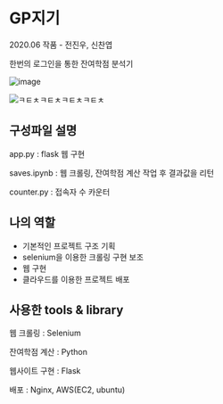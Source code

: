 # GP지기

2020.06 작품 - 전진우, 신찬엽

한번의 로그인을 통한 잔여학점 분석기

![image](https://user-images.githubusercontent.com/54899906/121851316-ecca5100-cd28-11eb-89a1-9d062eae09d5.png)

![ㅋㅌㅊㅋㅌㅊㅋㅌㅊㅋㅌㅊ](https://github.com/user-attachments/assets/e8972f53-7bc8-4bf0-af3c-0cded6e08249)

## 구성파일 설명

app.py : flask 웹 구현

saves.ipynb : 웹 크롤링, 잔여학점 계산 작업 후 결과값을 리턴

counter.py : 접속자 수 카운터

## 나의 역할
- 기본적인 프로젝트 구조 기획
- selenium을 이용한 크롤링 구현 보조
- 웹 구현
- 클라우드를 이용한 프로젝트 배포

## 사용한 tools & library

웹 크롤링 : Selenium

잔여학점 계산 : Python

웹사이트 구현 : Flask

배포 : Nginx, AWS(EC2, ubuntu)
